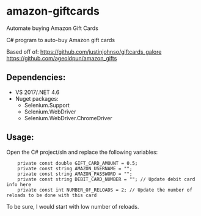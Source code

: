 # amazon-giftcards
Automate buying Amazon Gift Cards

C# program to auto-buy Amazon gift cards

Based off of: 
https://github.com/justinjohnso/giftcards_galore
https://github.com/ageoldpun/amazon_gifts 


## Dependencies:
* VS 2017/.NET 4.6
* Nuget packages:
  * Selenium.Support
  * Selenium.WebDriver
  * Selenium.WebDriver.ChromeDriver

## Usage:

Open the C# project/sln and replace the following variables:

        private const double GIFT_CARD_AMOUNT = 0.5;
        private const string AMAZON_USERNAME = "";
        private const string AMAZON_PASSWORD = ""; 
        private const string DEBIT_CARD_NUMBER = ""; // Update debit card info here
        private const int NUMBER_OF_RELOADS = 2; // Update the number of reloads to be done with this card


To be sure, I would start with low number of reloads.
